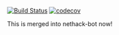 [![Build Status](https://travis-ci.org/yishnish/nethack-screen-interpreter.svg?branch=master)](https://travis-ci.org/yishnish/nethack-screen-interpreter)    [![codecov](https://codecov.io/gh/yishnish/nethack-screen-interpreter/branch/master/graph/badge.svg)](https://codecov.io/gh/yishnish/nethack-screen-interpreter)

This is merged into nethack-bot now!